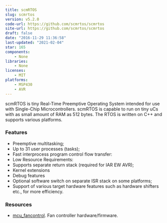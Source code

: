 ```yaml
---
title: scmRTOS
slug: scmrtos
version: v5.2.0
code-url: https://github.com/scmrtos/scmrtos
site-url: https://github.com/scmrtos/scmrtos
draft: false
date: "2016-11-29 11:36:58"
last-updated: "2021-02-04"
star: 165
components:
    - None
libraries:
    - None
licenses:
    - MIT
platforms:
    - MSP430
    - AVR
---
```

scmRTOS is tiny Real-Time Preemptive Operating System intended for use with Single-Chip Microcontrollers. scmRTOS is capable to run on tiny uCs with as small amount of RAM as 512 bytes. The RTOS is written on C++ and supports various platforms.

<!--more-->

### Features

- Preemptive multitasking;
- Up to 31 user processes (tasks);
- Fast interprocess program control flow transfer:
- Low Resource Requirements:
- Supports separate return stack (required for IAR EW AVR);
- Kernel extensions
- Debug features
- Optional software switch on separate ISR stack on some platforms;
- Support of various target hardware features such as hardware shifters etc., for more efficiency.

### Resources
<!--github-projects-->
- [mcu_fancontrol](https://github.com/hrandib/mcu_fancontrol). Fan controller hardware/firmware.